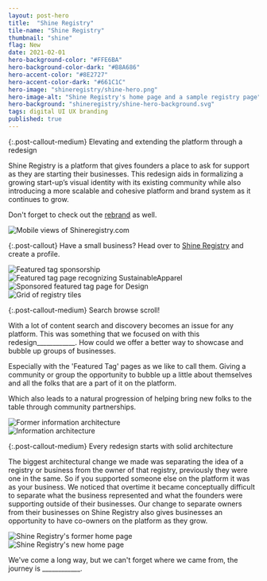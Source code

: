 ```yaml
---
layout: post-hero
title:  "Shine Registry"
tile-name: "Shine Registry"
thumbnail: "shine"
flag: New
date: 2021-02-01
hero-background-color: "#FFE6BA"
hero-background-color-dark: "#B8A686"
hero-accent-color: "#8E2727"
hero-accent-color-dark: "#661C1C"
hero-image: "shineregistry/shine-hero.png"
hero-image-alt: "Shine Registry's home page and a sample registry page"
hero-background: "shineregistry/shine-hero-background.svg"
tags: digital UI UX branding
published: true
---
```


{:.post-callout-medium}
Elevating and extending the platform through a redesign

Shine Registry is a platform that gives founders a place to ask for support as they are starting their businesses. This redesign aids in formalizing a growing start-up’s visual identity with its existing community while also introducing a more scalable and cohesive platform and brand system as it continues to grow.

Don't forget to check out the <a href="{% link _projects/shineregistrybrand.markdown %}">rebrand</a> as well.

 <div class="grid-x grid-padding-x grid-margin-y">
   <div class="cell">
     <img src="../img/shineregistry/shine-mobile-hero.jpg" alt="Mobile views of Shineregistry.com">
   </div>
</div>

{:.post-callout}
Have a small business? Head over to <a href="https://shineregistry.com" target="_blank" rel="noopener">Shine Registry</a> and create a profile.

<div class="grid-x grid-padding-x grid-margin-y">
   <div class="cell">
     <img src="../img/shineregistry/featured-tag.jpg" alt="Featured tag sponsorship">
   </div>
   <div class="cell medium-6">
     <img src="../img/shineregistry/tag-callout.jpg" alt="Featured tag page recognizing SustainableApparel">
   </div>
   <div class="cell medium-6">
     <img src="../img/shineregistry/design-sponsored.jpg" alt="Sponsored featured tag page for Design">
   </div>
   <!-- <div class="cell medium-6">
     <img src="../img/shineregistry/pittsburgh-sponsored.jpg" alt="Sponsored featued tag page for Pittsburgh">
   </div> -->
   <div class="cell">
     <img src="../img/shineregistry/registry-tile-grid.jpg" alt="Grid of registry tiles">
   </div>
 </div>

<!-- Featured tag with brand remarks -->
<!-- Design Feature Tag -->

{:.post-callout-medium}
Search browse scroll!

With a lot of content search and discovery becomes an issue for any platform. This was something that we focused on with this redesign____________. How could we offer a better way to showcase and bubble up groups of businesses.

Especially with the 'Featured Tag' pages as we like to call them. Giving a community or group the opportunity to bubble up a little about themselves and all the folks that are a part of it on the platform.

Which also leads to a natural progression of helping bring new folks to the table through community partnerships.

<div class="grid-x grid-padding-x grid-margin-y">
  <div class="cell medium-6">
    <img src="../img/shineregistry/info-arch-former.jpg" alt="Former information architecture">
  </div>
  <div class="cell medium-6">
    <img src="../img/shineregistry/info-arch.jpg" alt="Information architecture">
  </div>
</div>

{:.post-callout-medium}
Every redesign starts with solid architecture

The biggest architectural change we made was separating the idea of a registry or business from the owner of that registry, previously they were one in the same. So if you supported someone else on the platform it was as your business. We noticed that overtime it became conceptually difficult to separate what the business represented and what the founders were supporting outside of their businesses. Our change to separate owners from their businesses on Shine Registry also gives businesses an opportunity to have co-owners on the platform as they grow.

<!-- registry screenshot, owner/advocate profile page -->

<div class="grid-x grid-padding-x grid-margin-y">
  <div class="cell medium-6">
    <img src="../img/shineregistry/former-site.jpg" alt="Shine Registry's former home page">
  </div>
  <div class="cell medium-6">
    <img src="../img/shineregistry/home.jpg" alt="Shine Registry's new home page">
  </div>
</div>

We've come a long way, but we can't forget where we came from, the journey is ____________.

<!-- simple design system -->
